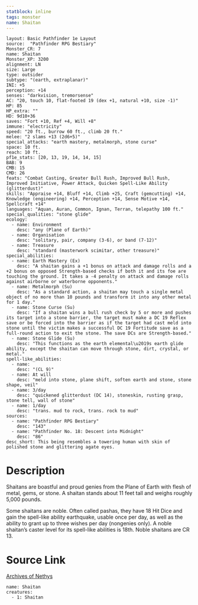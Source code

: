 ```yaml
---
statblock: inline
tags: monster
name: Shaitan
---
```

```statblock
layout: Basic Pathfinder 1e Layout
source:  "Pathfinder RPG Bestiary"
Monster_CR: 7
name: Shaitan
Monster_XP: 3200
alignment: LN
size: Large
type: outsider
subtype: "(earth, extraplanar)"
INI: +5
perception: +14
senses: "darkvision, tremorsense"
AC: "20, touch 10, flat-footed 19 (dex +1, natural +10, size -1)"
HP: 85
HP_extra: ""
HD: 9d10+36
saves: "Fort +10, Ref +4, Will +8"
immune: "electricity"
speed: "20 ft., burrow 60 ft., climb 20 ft."
melee: "2 slams +13 (2d6+5)"
special_attacks: "earth mastery, metalmorph, stone curse"
space: 10 ft.
reach: 10 ft.
pf1e_stats: [20, 13, 19, 14, 14, 15]
BAB: 9
CMB: 15
CMD: 26
feats: "Combat Casting, Greater Bull Rush, Improved Bull Rush, Improved Initiative, Power Attack, Quicken Spell-Like Ability (glitterdust)"
skills: "Appraise +14, Bluff +14, Climb +25, Craft (gemcutting) +14, Knowledge (engineering) +14, Perception +14, Sense Motive +14, Spellcraft +14"
languages: "Aquan, Auran, Common, Ignan, Terran, telepathy 100 ft."
special_qualities: "stone glide"
ecology:
  - name: Environment
    desc: "any (Plane of Earth)"
  - name: Organisation
    desc: "solitary, pair, company (3-6), or band (7-12)"
  - name: Treasure
    desc: "standard (masterwork scimitar, other treasure)"
special_abilities:
  - name: Earth Mastery (Ex)
    desc: "A shaitan gains a +1 bonus on attack and damage rolls and a +2 bonus on opposed Strength-based checks if both it and its foe are touching the ground. It takes a -4 penalty on attack and damage rolls against airborne or waterborne opponents."
  - name: Metalmorph (Su)
    desc: "As a standard action, a shaitan may touch a single metal object of no more than 10 pounds and transform it into any other metal for 1 day."
  - name: Stone Curse (Su)
    desc: "If a shaitan wins a bull rush check by 5 or more and pushes its target into a stone barrier, the target must make a DC 19 Reflex save or be forced into the barrier as if the target had cast meld into stone until the victim makes a successful DC 19 Fortitude save as a full-round action to exit the stone. The save DCs are Strength-based."
  - name: Stone Glide (Su)
    desc: "This functions as the earth elemental\u2019s earth glide ability, except the shaitan can move through stone, dirt, crystal, or metal."
spell-like_abilities:
  - name:
    desc: "(CL 9)"
  - name: At will
    desc: "meld into stone, plane shift, soften earth and stone, stone shape, veil"
  - name: 3/day
    desc: "quickened glitterdust (DC 14), stoneskin, rusting grasp, stone tell, wall of stone"
  - name: 1/day
    desc: "trans. mud to rock, trans. rock to mud"
sources:
  - name: "Pathfinder RPG Bestiary"
    desc: "143"
  - name: "Pathfinder No. 18: Descent into Midnight"
    desc: "86"
desc_short: This being resembles a towering human with skin of polished stone and glittering agate eyes.
```
# Description
Shaitans are boastful and proud genies from the Plane of Earth with flesh of metal, gems, or stone. A shaitan stands about 11 feet tall and weighs roughly 5,000 pounds.

Some shaitans are noble. Often called pashas, they have 18 Hit Dice and gain the spell-like ability earthquake, usable once per day, as well as the ability to grant up to three wishes per day (nongenies only). A noble shaitan’s caster level for its spell-like abilities is 18th. Noble shaitans are CR 13.
# Source Link
[Archives of Nethys](https://aonprd.com/MonsterDisplay.aspx?ItemName=Shaitan)
```encounter-table
name: Shaitan
creatures:
  - 1: Shaitan
```
